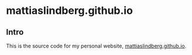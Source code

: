 # mattiaslindberg.github.io

## Intro

This is the source code for my personal website, [mattiaslindberg.github.io](https://mattiaslindberg.github.io/).
